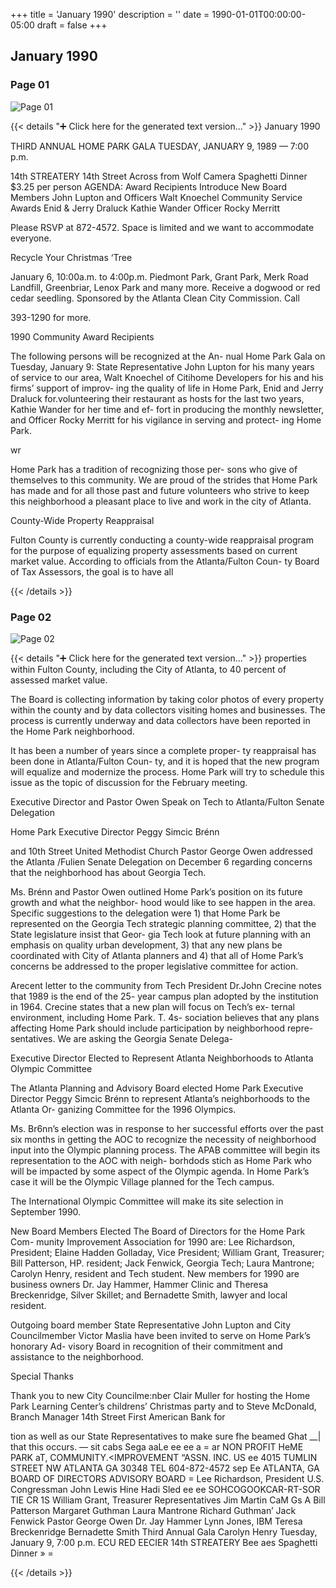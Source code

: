+++
title = 'January 1990'
description = ''
date = 1990-01-01T00:00:00-05:00
draft = false
+++

## January 1990


### Page 01

![Page 01](/1990-01_01.jpg)

{{< details "➕ Click here for the generated text version..." >}}
January 1990

THIRD ANNUAL HOME PARK GALA
TUESDAY, JANUARY 9, 1989 — 7:00 p.m.

14th STREATERY
14th Street Across from Wolf Camera
Spaghetti Dinner
$3.25 per person
AGENDA: Award Recipients
Introduce New Board Members John Lupton
and Officers Walt Knoechel
Community Service Awards Enid & Jerry Draluck
Kathie Wander
Officer Rocky Merritt

Please RSVP at 872-4572. Space is limited and we want to accommodate everyone.

Recycle Your Christmas ‘Tree

January 6, 10:00a.m. to 4:00p.m. Piedmont Park, Grant Park, Merk Road Landfill, Greenbriar, Lenox Park and
many more. Receive a dogwood or red cedar seedling. Sponsored by the Atlanta Clean City Commission. Call

393-1290 for more.

1990 Community Award Recipients

The following persons will be recognized at the An-
nual Home Park Gala on Tuesday, January 9: State
Representative John Lupton for his many years of
service to our area, Walt Knoechel of Citihome
Developers for his and his firms’ support of improv-
ing the quality of life in Home Park, Enid and Jerry
Draluck for.volunteering their restaurant as hosts for
the last two years, Kathie Wander for her time and ef-
fort in producing the monthly newsletter, and Officer
Rocky Merritt for his vigilance in serving and protect-
ing Home Park.

wr

Home Park has a tradition of recognizing those per-
sons who give of themselves to this community. We
are proud of the strides that Home Park has made
and for all those past and future volunteers who
strive to keep this neighborhood a pleasant place to
live and work in the city of Atlanta.

County-Wide Property Reappraisal

Fulton County is currently conducting a county-wide
reappraisal program for the purpose of equalizing
property assessments based on current market value.
According to officials from the Atlanta/Fulton Coun-
ty Board of Tax Assessors, the goal is to have all


{{< /details >}}




### Page 02

![Page 02](/1990-01_02.jpg)

{{< details "➕ Click here for the generated text version..." >}}
properties within Fulton County, including the City of
Atlanta, to 40 percent of assessed market value.

The Board is collecting information by taking color
photos of every property within the county and by
data collectors visiting homes and businesses. The
process is currently underway and data collectors
have been reported in the Home Park neighborhood.

It has been a number of years since a complete proper-
ty reappraisal has been done in Atlanta/Fulton Coun-
ty, and it is hoped that the new program will equalize
and modernize the process. Home Park will try to
schedule this issue as the topic of discussion for the
February meeting.

Executive Director and Pastor Owen
Speak on Tech to Atlanta/Fulton
Senate Delegation

Home Park Executive Director Peggy Simcic Brénn

and 10th Street United Methodist Church Pastor
George Owen addressed the Atlanta /Fulien Senate
Delegation on December 6 regarding concerns that
the neighborhood has about Georgia Tech.

Ms. Brénn and Pastor Owen outlined Home Park’s
position on its future growth and what the neighbor-
hood would like to see happen in the area. Specific
suggestions to the delegation were 1) that Home Park
be represented on the Georgia Tech strategic planning
committee, 2) that the State legislature insist that Geor-
gia Tech look at future planning with an emphasis on
quality urban development, 3) that any new plans be
coordinated with City of Atlanta planners and 4) that
all of Home Park’s concerns be addressed to the
proper legislative committee for action.

Arecent letter to the community from Tech President
Dr.John Crecine notes that 1989 is the end of the 25-
year campus plan adopted by the institution in 1964.
Crecine states that a new plan will focus on Tech’s ex-
ternal environment, including Home Park. T. 4s-
sociation believes that any plans affecting Home Park
should include participation by neighborhood repre-
sentatives. We are asking the Georgia Senate Delega-

Executive Director Elected to
Represent Atlanta Neighborhoods to
Atlanta Olympic Committee

The Atlanta Planning and Advisory Board elected
Home Park Executive Director Peggy Simcic Brénn to
represent Atlanta’s neighborhoods to the Atlanta Or-
ganizing Committee for the 1996 Olympics.

Ms. Br6nn’s election was in response to her successful
efforts over the past six months in getting the AOC to
recognize the necessity of neighborhood input into
the Olympic planning process. The APAB committee
will begin its representation to the AOC with neigh-
borhdods stich as Home Park who will be impacted
by some aspect of the Olympic agenda. In Home
Park’s case it will be the Olympic Village planned for
the Tech campus.

The International Olympic Committee will make its
site selection in September 1990.

New Board Members Elected
The Board of Directors for the Home Park Com-
munity Improvement Association for 1990 are: Lee
Richardson, President; Elaine Hadden Golladay, Vice
President; William Grant, Treasurer; Bill Patterson,
HP. resident; Jack Fenwick, Georgia Tech; Laura
Mantrone; Carolyn Henry, resident and Tech student.
New members for 1990 are business owners Dr. Jay
Hammer, Hammer Clinic and Theresa Breckenridge,
Silver Skillet; and Bernadette Smith, lawyer and local
resident.

Outgoing board member State Representative John
Lupton and City Councilmember Victor Maslia have
been invited to serve on Home Park’s honorary Ad-
visory Board in recognition of their commitment and
assistance to the neighborhood.

Special Thanks

Thank you to new City Councilme:nber Clair Muller
for hosting the Home Park Learning Center’s
childrens’ Christmas party and to Steve McDonald,
Branch Manager 14th Street First American Bank for

tion as well as our State Representatives to make sure fhe beamed Ghat
__| that this occurs. — sit cabs Sega aaLe ee ee a =
ar NON PROFIT
HeME PARK aT,
COMMUNITY.<IMPROVEMENT “ASSN. INC. US ee
4015 TUMLIN STREET NW ATLANTA GA 30348 TEL 604-872-4572 sep Ee
ATLANTA, GA
BOARD OF DIRECTORS ADVISORY BOARD =
Lee Richardson, President U.S. Congressman John Lewis
Hine Hadi Sled ee ee SOHCOGOOKCAR-RT-SOR TIE CR 1S
William Grant, Treasurer Representatives Jim Martin CaM Gs A
Bill Patterson Margaret Guthman
Laura Mantrone Richard Guthman’
Jack Fenwick Pastor George Owen
Dr. Jay Hammer Lynn Jones, IBM
Teresa Breckenridge
Bernadette Smith Third Annual Gala
Carolyn Henry Tuesday, January 9, 7:00 p.m.
ECU RED EECIER 14th STREATERY
Bee aes Spaghetti Dinner » =


{{< /details >}}


